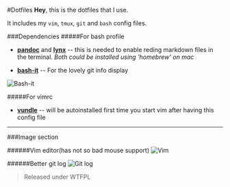 #Dotfiles
**Hey**, this is the dotfiles that I use.

It includes my `vim`, `tmux`, `git` and `bash` config files.

###Dependencies
#####For bash profile
* [**pandoc**](http://pandoc.org/index.html) and [**lynx**](http://lynx.browser.org/) -- this is needed to enable reding markdown files in the terminal. *Both could be installed using 'homebrew' on mac*
    
* [**bash-it**](https://github.com/Bash-it/bash-it) -- For the lovely git info display

![Bash-it](http://s32.postimg.org/uk5t8dft1/Screen_Shot_2016_04_27_at_8_38_33_AM.png)

#####For vimrc
* [**vundle**](https://github.com/VundleVim/Vundle.vim) -- will be autoinstalled first time you start vim after having this config file

---

###Image section

######Vim editor(has not so bad mouse support)
![Vim](http://s32.postimg.org/xd3m655j9/Screen_Shot_2016_04_27_at_8_38_06_AM.png)

######Better git log
![Git log](http://s32.postimg.org/t4xt0etl1/Screen_Shot_2016_04_27_at_8_46_44_AM.png)
>Released under WTFPL

